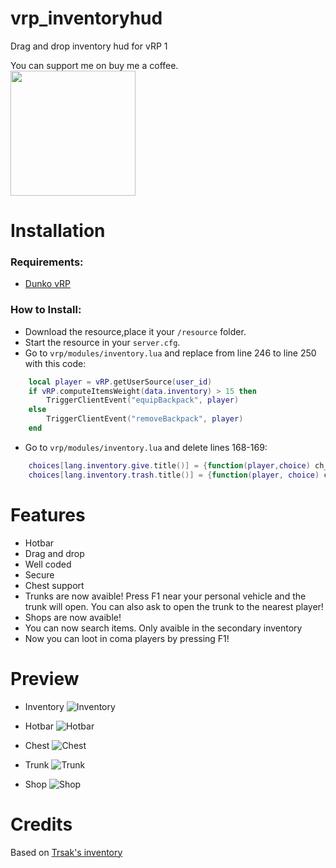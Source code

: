 # vrp_inventoryhud
Drag and drop inventory hud for vRP 1

You can support me on buy me a coffee.<br>
[<img src="https://i.imgur.com/GfsNHfa.png" width="200" />](https://www.buymeacoffee.com/marinogabri)

# Installation

### Requirements:

- [Dunko vRP](https://github.com/DunkoUK/dunko_vrp)

### How to Install:
* Download the resource,place it your `/resource` folder.
* Start the resource in your `server.cfg`.
* Go to `vrp/modules/inventory.lua` and replace from line 246 to line 250 with this code:

```lua
    local player = vRP.getUserSource(user_id)
    if vRP.computeItemsWeight(data.inventory) > 15 then
        TriggerClientEvent("equipBackpack", player)
    else
        TriggerClientEvent("removeBackpack", player)
    end
```
* Go to `vrp/modules/inventory.lua` and delete lines 168-169:

```lua
    choices[lang.inventory.give.title()] = {function(player,choice) ch_give(idname, player, choice) end, lang.inventory.give.description()}
    choices[lang.inventory.trash.title()] = {function(player, choice) ch_trash(idname, player, choice) end, lang.inventory.trash.description()}
```

# Features
- Hotbar
- Drag and drop
- Well coded
- Secure
- Chest support
- Trunks are now avaible! Press F1 near your personal vehicle and the trunk will open. You can also ask to open the trunk to the nearest player!
- Shops are now avaible!
- You can now search items. Only avaible in the secondary inventory 
- Now you can loot in coma players by pressing F1!

# Preview
- Inventory
![Inventory](https://i.imgur.com/442Prp7.png)

- Hotbar
![Hotbar](https://i.imgur.com/cLVHPOi.png)

- Chest
![Chest](https://i.imgur.com/EGC3Wpc.png)

- Trunk
![Trunk](https://i.imgur.com/F32J52H.png)

- Shop
![Shop](https://i.imgur.com/y2y5tSi.png)

# Credits
Based on [Trsak's inventory](https://github.com/Trsak/esx_inventoryhud)